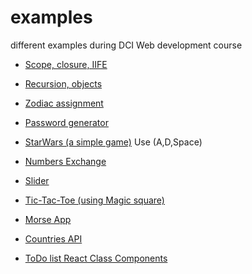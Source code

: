 # examples

different examples during DCI Web development course

* [Scope, closure, IIFE](https://github.com/ceobit/examples/blob/main/tutoring/tutoring%2001-02.js)  
* [Recursion, objects](https://github.com/ceobit/examples/blob/main/feb/10-02.js)
* [Zodiac assignment](https://github.com/ceobit/examples/blob/main/feb/04-02.js)
* [Password generator](https://flamboyant-volhard-3a2e93.netlify.app)



* [StarWars (a simple game)]( https://eloquent-lamarr-fa12e5.netlify.app)
Use (A,D,Space)

* [Numbers Exchange](https://hardcore-bohr-659be2.netlify.app)

* [Slider](https://vibrant-knuth-c2d48c.netlify.app)
* [Tic-Tac-Toe (using Magic square)](https://vibrant-newton-b395ec.netlify.app/)
* [Morse App](https://morseapp.netlify.app)
* [Countries API](https://countries-searching.netlify.app/)
* [ToDo list React Class Components](https://ecstatic-gates-46fb67.netlify.app)